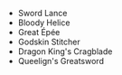 - Sword Lance
- Bloody Helice
- Great Épée
- Godskin Stitcher
- Dragon King's Cragblade
- Queelign's Greatsword